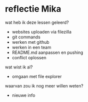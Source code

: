 # reflectie Mika

wat heb ik deze lessen geleerd?

- websites uploaden via filezilla 
- git commands
- werken met github
- werken in een team
- README.md aanpassen en pushing
- conflict oplossen

wat wist ik al?

- omgaan met file explorer 

waarvan zou ik nog meer willen weten?

- nieuwe info
